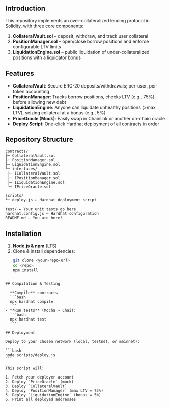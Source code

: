 ## Introduction

This repository implements an over-collateralized lending protocol in Solidity, with three core components:

1. **CollateralVault.sol** – deposit, withdraw, and track user collateral
2. **PositionManager.sol** – open/close borrow positions and enforce configurable LTV limits
3. **LiquidationEngine.sol** – public liquidation of under-collateralized positions with a liquidator bonus

## Features

- **CollateralVault**: Secure ERC-20 deposits/withdrawals; per-user, per-token accounting
- **PositionManager**: Tracks borrow positions, checks LTV (e.g., 75%) before allowing new debt
- **LiquidationEngine**: Anyone can liquidate unhealthy positions (>max LTV), seizing collateral at a bonus (e.g., 5%)
- **PriceOracle (Mock)**: Easily swap in Chainlink or another on-chain oracle
- **Deploy Script**: One-click Hardhat deployment of all contracts in order

## Repository Structure

```
contracts/
├─ CollateralVault.sol
├─ PositionManager.sol
├─ LiquidationEngine.sol
└─ interfaces/
 ├─ ICollateralVault.sol
 ├─ IPositionManager.sol
 ├─ ILiquidationEngine.sol
 └─ IPriceOracle.sol

scripts/
└─ deploy.js ← Hardhat deployment script

test/ ← Your unit tests go here
hardhat.config.js ← Hardhat configuration
README.md ← You are here!

```

## Installation

1. **Node.js & npm** (LTS)
2. Clone & install dependencies:
   ```bash
   git clone <your-repo-url>
   cd <repo>
   npm install
   ```

````

## Compilation & Testing

- **Compile** contracts
  ```bash
  npx hardhat compile
  ```
- **Run tests** (Mocha + Chai):
  ```bash
  npx hardhat test
  ```

## Deployment

Deploy to your chosen network (local, testnet, or mainnet):

```bash
node scripts/deploy.js
```

This script will:

1. Fetch your deployer account
2. Deploy `PriceOracle` (mock)
3. Deploy `CollateralVault`
4. Deploy `PositionManager` (max LTV = 75%)
5. Deploy `LiquidationEngine` (bonus = 5%)
6. Print all deployed addresses
````
